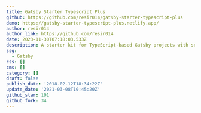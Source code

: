 ```yaml
---
title: Gatsby Starter Typescript Plus
github: https://github.com/resir014/gatsby-starter-typescript-plus
demo: https://gatsby-starter-typescript-plus.netlify.app/
author: resir014
author_link: https://github.com/resir014
date: 2023-11-30T07:18:03.533Z
description: A starter kit for TypeScript-based Gatsby projects with sensible defaults.
ssg:
  - Gatsby
css: []
cms: []
category: []
draft: false
publish_date: '2018-02-12T18:34:22Z'
update_date: '2021-03-08T10:45:20Z'
github_star: 191
github_fork: 34
---
```

